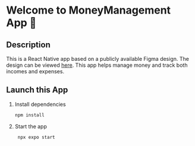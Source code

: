 # Welcome to MoneyManagement App 👋

## Description 
This is a React Native app based on a publicly available Figma design.
The design can be viewed [here](https://www.figma.com/design/bnQIGthKn5RF2B5brxRyZ7/MoneyManagamnetAPP-(Community)?node-id=7-712&node-type=FRAME&t=vRjF7bpuGlQNmg78-0). 
This app helps manage money and track both incomes and expenses.


## Launch this App

1. Install dependencies

   ```bash
   npm install
   ```

2. Start the app

   ```bash
    npx expo start
   ```

